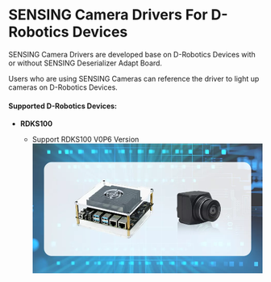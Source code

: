 # SENSING Camera Drivers For D-Robotics Devices

SENSING Camera Drivers are developed base on D-Robotics Devices with or without SENSING Deserializer Adapt Board.

Users who are using SENSING Cameras can reference the driver to light up cameras on D-Robotics Devices.

#### **Supported D-Robotics Devices:**

* **RDKS100**

  * Support RDKS100 V0P6 Version
    ![atl text](./Picture/RDKS100/RDKS100.jpg)
